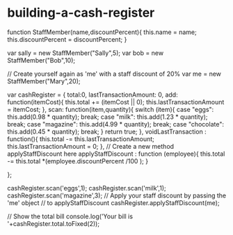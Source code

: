 # building-a-cash-register
function StaffMember(name,discountPercent){
    this.name = name;
    this.discountPercent = discountPercent;
}

var sally = new StaffMember("Sally",5);
var bob = new StaffMember("Bob",10);

// Create yourself again as 'me' with a staff discount of 20%
var me = new StaffMember("Mary",20);

var cashRegister = {
    total:0,
    lastTransactionAmount: 0,
    add: function(itemCost){
        this.total += (itemCost || 0);
        this.lastTransactionAmount = itemCost;
    },
    scan: function(item,quantity){
        switch (item){
        case "eggs": this.add(0.98 * quantity); break;
        case "milk": this.add(1.23 * quantity); break;
        case "magazine": this.add(4.99 * quantity); break;
        case "chocolate": this.add(0.45 * quantity); break;
        }
        return true;
    },
    voidLastTransaction : function(){
        this.total -= this.lastTransactionAmount;
        this.lastTransactionAmount = 0;
    },
    // Create a new method applyStaffDiscount here
    applyStaffDiscount : function (employee){
        this.total -= this.total *(employee.discountPercent /100 );
    }
    
};

cashRegister.scan('eggs',1);
cashRegister.scan('milk',1);
cashRegister.scan('magazine',3);
// Apply your staff discount by passing the 'me' object 
// to applyStaffDiscount
cashRegister.applyStaffDiscount(me);

// Show the total bill
console.log('Your bill is '+cashRegister.total.toFixed(2));
